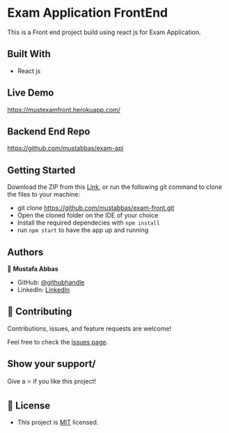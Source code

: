 # Exam Application FrontEnd 

This is a Front end project build using react js for Exam Application.


## Built With

- React js

## Live Demo
https://mustexamfront.herokuapp.com/


## Backend End Repo
https://github.com/mustabbas/exam-api

## Getting Started

Download the ZIP from this [Link](https://github.com/mustabbas/exam-front), or run the following git command to clone the files to your machine:

- git clone https://github.com/mustabbas/exam-front.git
- Open the cloned folder on the IDE of your choice
- Install the required dependecies with `npm install`
- run `npm start` to have the app up and running

## Authors

👤 **Mustafa Abbas**

- GitHub: [@githubhandle](https://github.com/mustabbas)
- LinkedIn: [LinkedIn](https://www.linkedin.com/in/mustabbas/)


## 🤝 Contributing

Contributions, issues, and feature requests are welcome!

Feel free to check the [issues page](https://github.com/mustabbas/exam-api/issues).

## Show your support/

Give a ⭐️ if you like this project!

## 📝 License
- This project is [MIT](./MIT.md) licensed.
